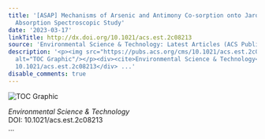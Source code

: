 ```yaml
---
title: '[ASAP] Mechanisms of Arsenic and Antimony Co-sorption onto Jarosite: An X‑ray
  Absorption Spectroscopic Study'
date: '2023-03-17'
linkTitle: http://dx.doi.org/10.1021/acs.est.2c08213
source: 'Environmental Science & Technology: Latest Articles (ACS Publications)'
description: '<p><img src="https://pubs.acs.org/cms/10.1021/acs.est.2c08213/asset/images/medium/es2c08213_0006.gif"
  alt="TOC Graphic"/></p><div><cite>Environmental Science & Technology</cite></div><div>DOI:
  10.1021/acs.est.2c08213</div> ...'
disable_comments: true
---
```

<p><img src="https://pubs.acs.org/cms/10.1021/acs.est.2c08213/asset/images/medium/es2c08213_0006.gif" alt="TOC Graphic"/></p><div><cite>Environmental Science & Technology</cite></div><div>DOI: 10.1021/acs.est.2c08213</div> ...
